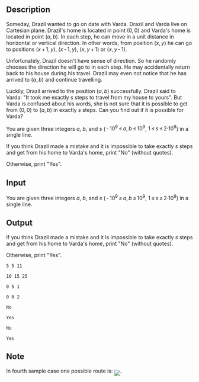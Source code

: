 ## Description

<div><p>Someday, Drazil wanted to go on date with Varda. Drazil and Varda live on Cartesian plane. Drazil's home is located in point <span class="tex-span">(0, 0)</span> and Varda's home is located in point <span class="tex-span">(<i>a</i>, <i>b</i>)</span>. In each step, he can move in a unit distance in horizontal or vertical direction. In other words, from position <span class="tex-span">(<i>x</i>, <i>y</i>)</span> he can go to positions <span class="tex-span">(<i>x</i> + 1, <i>y</i>)</span>, <span class="tex-span">(<i>x</i> - 1, <i>y</i>)</span>, <span class="tex-span">(<i>x</i>, <i>y</i> + 1)</span> or <span class="tex-span">(<i>x</i>, <i>y</i> - 1)</span>. </p><p>Unfortunately, Drazil doesn't have sense of direction. So he randomly chooses the direction he will go to in each step. He may accidentally return back to his house during his travel. Drazil may even not notice that he has arrived to <span class="tex-span">(<i>a</i>, <i>b</i>)</span> and continue travelling. </p><p>Luckily, Drazil arrived to the position <span class="tex-span">(<i>a</i>, <i>b</i>)</span> successfully. Drazil said to Varda: "It took me exactly <span class="tex-span"><i>s</i></span> steps to travel from my house to yours". But Varda is confused about his words, she is not sure that it is possible to get from <span class="tex-span">(0, 0)</span> to <span class="tex-span">(<i>a</i>, <i>b</i>)</span> in exactly <span class="tex-span"><i>s</i></span> steps. Can you find out if it is possible for Varda?</p></div><div class="input-specification"><p>You are given three integers <span class="tex-span"><i>a</i></span>, <span class="tex-span"><i>b</i></span>, and <span class="tex-span"><i>s</i></span> (<span class="tex-span"> - 10<sup class="upper-index">9</sup> ≤ <i>a</i>, <i>b</i> ≤ 10<sup class="upper-index">9</sup></span>, <span class="tex-span">1 ≤ <i>s</i> ≤ 2·10<sup class="upper-index">9</sup></span>) in a single line.</p></div><div class="output-specification"><p>If you think Drazil made a mistake and it is impossible to take exactly <span class="tex-span"><i>s</i></span> steps and get from his home to Varda's home, print "No" (without quotes).</p><p>Otherwise, print "Yes".</p></div>

## Input

<p>You are given three integers <span class="tex-span"><i>a</i></span>, <span class="tex-span"><i>b</i></span>, and <span class="tex-span"><i>s</i></span> (<span class="tex-span"> - 10<sup class="upper-index">9</sup> ≤ <i>a</i>, <i>b</i> ≤ 10<sup class="upper-index">9</sup></span>, <span class="tex-span">1 ≤ <i>s</i> ≤ 2·10<sup class="upper-index">9</sup></span>) in a single line.</p>

## Output

<p>If you think Drazil made a mistake and it is impossible to take exactly <span class="tex-span"><i>s</i></span> steps and get from his home to Varda's home, print "No" (without quotes).</p><p>Otherwise, print "Yes".</p>





```input1
5 5 11

```




```input2
10 15 25

```




```input3
0 5 1

```




```input4
0 0 2

```




```output1
No

```




```output2
Yes

```




```output3
No

```




```output4
Yes

```



## Note

<p>In fourth sample case one possible route is: <img align="middle" class="tex-formula" src="file://xHncPhzc.png" style="max-width: 100.0%;max-height: 100.0%;">.</p>
